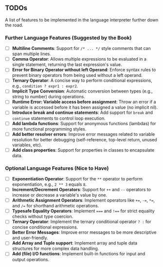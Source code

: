 ## TODOs

A list of features to be implemented in the language interpreter further down the road.

### Further Language Features (Suggested by the Book)

- [ ] **Multiline Comments**: Support for `/* ... */` style comments that can span multiple lines.
- [ ] **Comma Operator**: Allows multiple expressions to be evaluated in a single statement, returning the last expression's value.
- [ ] **Error for Binary Operator without left Operand**: Enforce syntax rules to prevent binary operators from being used without a left operand.
- [ ] **Ternary Operator**: A concise way to perform conditional expressions, e.g., `condition ? expr1 : expr2`.
- [ ] **Implicit Type Conversion**: Automatic conversion between types (e.g., string to number) during operations.
- [ ] **Runtime Error: Variable access before assignment**: Throw an error if a variable is accessed before it has been assigned a value (no implicit nil).
- [ ] **Introduce break and continue statements**: Add support for `break` and `continue` statements to control loop execution.
- [ ] **Add lambda functions**: Support for anonymous functions (lambdas) for more functional programming styles.
- [ ] **Add better resolver errors**: Improve error messages related to variable resolution for better debugging (self-reference, top-level return, unused variables, etc).
- [ ] **Add class properties**: Support for properties in classes to encapsulate data.

### Optional Language Features (Nice to Have)

- [ ] **Exponentiation Operator**: Support for the `**` operator to perform exponentiation, e.g., `2 ** 3` equals `8`.
- [ ] **Increment/Decrement Operators**: Support for `++` and `--` operators to increase or decrease a variable's value by one.
- [ ] **Arithmetic Assignment Operators**: Implement operators like `+=`, `-=`, `*=`, and `/=` for shorthand arithmetic operations.
- [ ] **Typesafe Equality Operators**: Implement `===` and `!==` for strict equality checks without type coercion.
- [ ] **Ternary Operator**: Implement the ternary conditional operator `? :` for concise conditional expressions.
- [ ] **Better Error Messages**: Improve error messages to be more descriptive and user-friendly.
- [ ] **Add Array and Tuple support**: Implement array and tuple data structures for more complex data handling.
- [ ] **Add (file) I/O functions**: Implement built-in functions for input and output operations.
